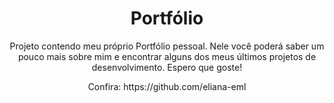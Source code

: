 <h1 align="center">Portfólio</h1>
<p align="center">Projeto contendo meu próprio Portfólio pessoal. Nele você poderá saber um pouco mais sobre mim e encontrar alguns dos meus últimos projetos de desenvolvimento. Espero que goste! </p>

<p align="center">Confira: https://github.com/eliana-eml</p>
